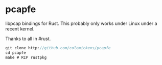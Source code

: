 pcapfe
======

libpcap bindings for Rust. This probably only works under Linux under a recent kernel.

Thanks to all in #rust.

```rust
git clone http://github.com/colemickens/pcapfe
cd pcapfe
make # RIP rustpkg
```
